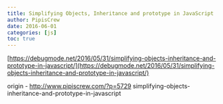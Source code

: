```yaml
---
title: Simplifying Objects, Inheritance and prototype in JavaScript
author: PipisCrew
date: 2016-06-01
categories: [js]
toc: true
---
```


[https://debugmode.net/2016/05/31/simplifying-objects-inheritance-and-prototype-in-javascript/](https://debugmode.net/2016/05/31/simplifying-objects-inheritance-and-prototype-in-javascript/)

origin - http://www.pipiscrew.com/?p=5729 simplifying-objects-inheritance-and-prototype-in-javascript